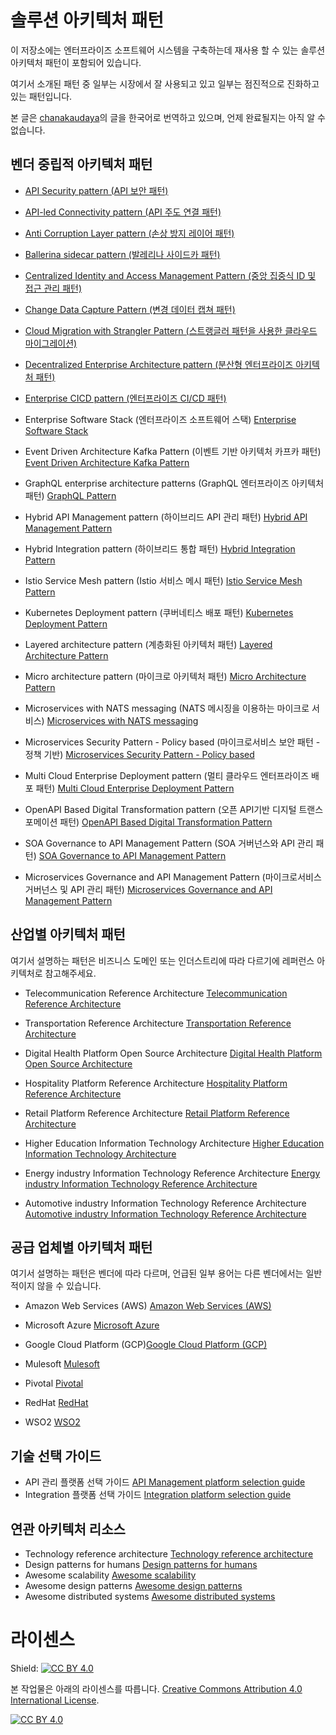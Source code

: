 # 솔루션 아키텍처 패턴
이 저장소에는 엔터프라이즈 소프트웨어 시스템을 구축하는데 재사용 할 수 있는 솔루션 아키텍처 패턴이 포함되어 있습니다. 

여기서 소개된 패턴 중 일부는 시장에서 잘 사용되고 있고 일부는 점진적으로 진화하고 있는 패턴입니다.

본 글은 [chanakaudaya](https://github.com/chanakaudaya/solution-architecture-patterns)의 글을 한국어로 번역하고 있으며, 언제 완료될지는 아직 알 수 없습니다.

## 벤더 중립적 아키텍처 패턴

- [API Security pattern (API 보안 패턴)](vendor-neutral/API-Security-Pattern.md)

- [API-led Connectivity pattern (API 주도 연결 패턴)](vendor-neutral/API-led-Connectivity-Pattern.md)

- [Anti Corruption Layer pattern (손상 방지 레이어 패턴)](vendor-neutral/Anti-Corruption-Layer-Pattern.md)

- [Ballerina sidecar pattern (발레리나 사이드카 패턴)](vendor-neutral/Ballerina-sidecar-pattern-microservices.md)

- [Centralized Identity and Access Management Pattern (중앙 집중식 ID 및 접근 관리 패턴)](vendor-neutral/Centralized-Identity-Access-Management-Pattern.md)

- [Change Data Capture Pattern (변경 데이터 캡쳐 패턴)](vendor-neutral/Introduction-to-Change-Data-Capture.md)

- [Cloud Migration with Strangler Pattern (스트랭글러 패턴을 사용한 클라우드 마이그레이션)](vendor-neutral/Cloud-Migration-Strangler-Pattern.md)

- [Decentralized Enterprise Architecture pattern (분산형 엔터프라이즈 아키텍처 패턴)](vendor-neutral/Decentralized-Enterpise-Architecture-Pattern.md)

- [Enterprise CICD pattern (엔터프라이즈 CI/CD 패턴)](vendor-neutral/Enterprise-CICD-Pattern.md)

- Enterprise Software Stack (엔터프라이즈 소프트웨어 스택)
[Enterprise Software Stack](vendor-neutral/Enterprise-Software-Stack.md)

- Event Driven Architecture Kafka Pattern (이벤트 기반 아키텍처 카프카 패턴)
[Event Driven Architecture Kafka Pattern](vendor-neutral/Event-Driven-Architecture-Kafka-Pattern.md)

- GraphQL enterprise architecture patterns (GraphQL 엔터프라이즈 아키텍처 패턴)
[GraphQL Pattern](vendor-neutral/GraphQL-Pattern.md)

- Hybrid API Management pattern (하이브리드 API 관리 패턴)
[Hybrid API Management Pattern](vendor-neutral/Hybrid-API-Management-Pattern.md)

- Hybrid Integration pattern (하이브리드 통합 패턴)
[Hybrid Integration Pattern](vendor-neutral/Hybrid-Integration-Pattern.md)

- Istio Service Mesh pattern (Istio 서비스 메시 패턴)
[Istio Service Mesh Pattern](vendor-neutral/Istio-Service-Mesh-Pattern.md)

- Kubernetes Deployment pattern (쿠버네티스 배포 패턴)
[Kubernetes Deployment Pattern](vendor-neutral/Kubernetes-Deployment-Pattern.md)

- Layered architecture pattern (계층화된 아키텍처 패턴)
[Layered Architecture Pattern](vendor-neutral/Layered-Architecture-Pattern.md)

- Micro architecture pattern (마이크로 아키텍처 패턴)
[Micro Architecture Pattern](vendor-neutral/Micro-Architecture-Pattern.md)

- Microservices with NATS messaging (NATS 메시징을 이용하는 마이크로 서비스)
[Microservices with NATS messaging](vendor-neutral/Microservices-with-NATS-messaging.md)

- Microservices Security Pattern - Policy based (마이크로서비스 보안 패턴 - 정책 기반)
[Microservices Security Pattern - Policy based](vendor-neutral/Microservices-Security-Pattern-Policy-Based.md)

- Multi Cloud Enterprise Deployment pattern (멀티 클라우드 엔터프라이즈 배포 패턴)
[Multi Cloud Enterprise Deployment Pattern](vendor-neutral/Multi-Cloud-Enterprise-Deployment-Pattern.md)

- OpenAPI Based Digital Transformation pattern (오픈 API기반 디지털 트랜스포메이션 패턴)
[OpenAPI Based Digital Transformation Pattern](vendor-neutral/OpenAPI-Based-Digital-Transformation-Pattern.md)

- SOA Governance to API Management Pattern (SOA 거버넌스와 API 관리 패턴)
[SOA Governance to API Management Pattern](vendor-neutral/SOA-governance-to-API-management-pattern.md)

- Microservices Governance and API Management Pattern (마이크로서비스 거버넌스 및 API 관리 패턴)
[Microservices Governance and API Management Pattern](vendor-neutral/Microservices-Governance-And-API-Management.md)


## 산업별 아키텍처 패턴
여기서 설명하는 패턴은 비즈니스 도메인 또는 인더스트리에 따라 다르기에 레퍼런스 아키텍처로 참고해주세요.

- Telecommunication Reference Architecture
[Telecommunication Reference Architecture](industry-specific/Telecommunication-reference-architecture-pattern.md)

- Transportation Reference Architecture
[Transportation Reference Architecture](industry-specific/Effective-ground-transportation-architecture-pattern.md)

- Digital Health Platform Open Source Architecture
[Digital Health Platform Open Source Architecture](industry-specific/Digital-Health-Platform-Open-Source-Architecture.md)

- Hospitality Platform Reference Architecture
[Hospitality Platform Reference Architecture](industry-specific/Hospitality-Platform-Reference-Architecture-WSO2.md)

- Retail Platform Reference Architecture
[Retail Platform Reference Architecture](industry-specific/future-retail-a-business-and-technical-architecture.md)

- Higher Education Information Technology Architecture [Higher Education Information Technology Architecture](industry-specific/Higher-Education-Information-Technology-Architecture.md)

- Energy industry Information Technology Reference Architecture [Energy industry Information Technology Reference Architecture](industry-specific/Energy-Information-Technology-Reference-Architecture.md)

- Automotive industry Information Technology Reference Architecture [Automotive industry Information Technology Reference Architecture](industry-specific/Automotive-Industry-Information-Technology-Reference-Architecture.md)


## 공급 업체별 아키텍처 패턴
여기서 설명하는 패턴은 벤더에 따라 다르며, 언급된 일부 용어는 다른 벤더에서는 일반적이지 않을 수 있습니다.

- Amazon Web Services (AWS) [Amazon Web Services (AWS)](vendor-specific/aws)

- Microsoft Azure [Microsoft Azure](vendor-specific/azure)

- Google Cloud Platform (GCP)[Google Cloud Platform (GCP)](vendor-specific/gcp)

- Mulesoft [Mulesoft](vendor-specific/mulesoft)

- Pivotal [Pivotal](vendor-specific/pivotal)

- RedHat [RedHat](vendor-specific/redhat)

- WSO2 [WSO2](vendor-specific/wso2)

## 기술 선택 가이드
- API 관리 플랫폼 선택 가이드 [API Management platform selection guide](technology-selection-guides/API-Management-Platform-selection-guide.md)
- Integration 플랫폼 선택 가이드 [Integration platform selection guide](technology-selection-guides/Integration-Platform-selection-guide.md)

## 연관 아키텍처 리소스
- Technology reference architecture [Technology reference architecture](https://github.com/wso2/reference-architecture)
- Design patterns for humans [Design patterns for humans](https://github.com/kamranahmedse/design-patterns-for-humans)
- Awesome scalability [Awesome scalability](https://github.com/binhnguyennus/awesome-scalability)
- Awesome design patterns [Awesome design patterns](https://github.com/DovAmir/awesome-design-patterns)
- Awesome distributed systems [Awesome distributed systems](https://github.com/theanalyst/awesome-distributed-systems)

# 라이센스 

Shield: [![CC BY 4.0][cc-by-shield]][cc-by]

본 작업물은 아래의 라이센스를 따릅니다.
[Creative Commons Attribution 4.0 International License][cc-by].

[![CC BY 4.0][cc-by-image]][cc-by]

[cc-by]: http://creativecommons.org/licenses/by/4.0/
[cc-by-image]: https://i.creativecommons.org/l/by/4.0/88x31.png
[cc-by-shield]: https://img.shields.io/badge/License-CC%20BY%204.0-lightgrey.svg
